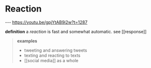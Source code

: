 # Reaction

--- <https://youtu.be/gpjYtAB9i2w?t=1287>

**definition** a _reaction_ is fast and somewhat automatic. see [[response]]

> **examples**
>
> - tweeting and answering tweets
> - texting and reacting to texts
> - [[social media]] as a whole
